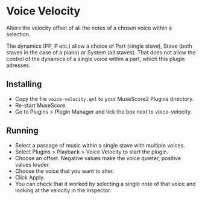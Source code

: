 # Voice Velocity

Alters the velocity offset of all the notes of a chosen voice within a selection.

The dynamics (PP, P etc.) allow a choice of Part (single stave), Stave (both staves in the case of a piano) or System (all staves).
That does not allow the control of the dynamics of a single voice within a part, which this plugin adresses.

## Installing
* Copy the file `voice-velocity.qml` to your MuseScore2 Plugins directory.
* Re-start MuseScore.
* Go to Plugins > Plugin Manager and tick the box next to voice-velocity.

## Running
* Select a passage of music within a single stave with multiple voices.
* Select Plugins > Playback > Voice Velocity to start the plugin.
* Choose an offset. Negative values make the voice quieter, positive values louder.
* Choose the voice that you want to alter.
* Click Apply.
* You can check that it worked by selecting a single note of that voice and looking at the velocity in the inspector.
